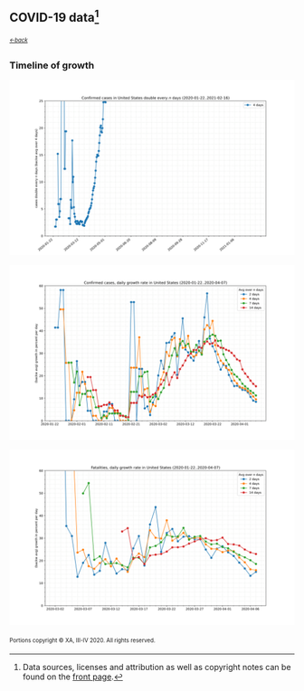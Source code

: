 ## COVID-19 data[^1]
<sub><sup>[*←back*](tl-cases-rates.md)</sup></sub>

### Timeline of growth

![(average) confirmed rates timeline](./assets/images/tl-doubles-confirmed-United_States.svg)

![(average) confirmed rates timeline](./assets/images/tl-rates-confirmed-United_States.svg)

![(average) deaths rates timeline](./assets/images/tl-rates-deaths-United_States.svg)



<sup><sub>Portions copyright © XA, III-IV 2020. All rights reserved.</sub></sup>

[^1]: Data sources, licenses and attribution as well as copyright notes can be found on the [front page][main].

[main]: ./ "Data sources, licenses and attribution, copyright notes"

